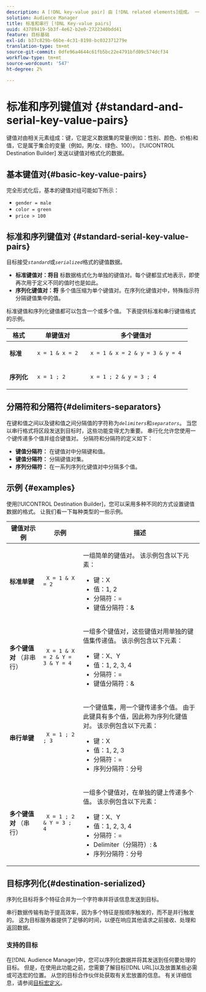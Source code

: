 ```yaml
---
description: A [!DNL key-value pair] 由 [!DNL related elements]组成。 一个键，它是定义数据集（例如，性别、颜色、价格）的常量，和一个值，它是属于该集的变量（例如，男/女、绿色、100）。 目标生成器发送以键值对格式化的数据。
solution: Audience Manager
title: 标准和串行 [!DNL Key-value pairs]
uuid: 43789419-5b3f-4e62-b2e0-2722340bdd41
feature: 目标基础
exl-id: b37c829b-66be-4c31-8198-bc032371279e
translation-type: tm+mt
source-git-commit: 0dfe96a4644c61fb5bc22e4791bfd09c574dcf34
workflow-type: tm+mt
source-wordcount: '547'
ht-degree: 2%

---
```


# 标准和序列键值对 {#standard-and-serial-key-value-pairs}

键值对由相关元素组成：键，它是定义数据集的常量(例如：性别、颜色、价格)和值，它是属于集合的变量（例如，男/女、绿色、100）。 [!UICONTROL Destination Builder] 发送以键值对格式化的数据。

## 基本键值对{#basic-key-value-pairs}

完全形式化后，基本的键值对组可能如下所示：

* `gender = male`
* `color = green`
* `price > 100`

## 标准和序列键值对 {#standard-serial-key-value-pairs}

目标接受&#x200B;*`standard`*&#x200B;或&#x200B;*`serialized`*&#x200B;格式的键值数据。

* **标准键值对：将目** 标数据格式化为单独的键值对。每个键都显式地表示，即使再次用于定义不同的值时也是如此。
* **序列化键值对：将** 多个值压缩为单个键值对。在序列化键值对中，特殊指示符分隔键值集中的值。

标准键值和序列化键值都可以包含一个或多个值。 下表提供标准和串行键值格式的示例。

<table id="table_7895B1E800934117A19A96380F0CF91B"> 
 <thead> 
  <tr> 
   <th colname="col1" class="entry"> 格式 </th>
   <th colname="col2" class="entry"> 单键值对 </th>
   <th colname="col3" class="entry"> 多个键值对 </th>
  </tr>
 </thead>
 <tbody> 
  <tr> 
   <td colname="col1"> <p> <b>标准</b> </p> </td>
   <td colname="col2"> <p> <code> x = 1 &amp; x = 2 </code> </p> </td>
   <td colname="col3"> <p> <code> x = 1 &amp; x = 2 &amp; y = 3 &amp; y = 4 </code> </p> </td>
  </tr>
  <tr> 
   <td colname="col1"> <p> <b>序列化</b> </p> </td> 
   <td colname="col2"> <p> <code> x = 1 ; 2 </code> </p> </td> 
   <td colname="col3"> <p> <code> x = 1 ; 2 &amp; y = 3 ; 4 </code> </p> </td>
  </tr>
 </tbody>
</table>

## 分隔符和分隔符{#delimiters-separators}

在键和值之间以及键和值之间分隔值的字符称为&#x200B;*`delimiters`*&#x200B;和&#x200B;*`separators`*。 当您以串行格式将区段发送到目标时，这些功能变得尤为重要。 串行化允许您使用一个键传递多个值并组合键值对。 分隔符和分隔符的定义如下：

* **键值分隔符：** 在键值对中分隔键和值。
* **键值分隔符：** 分隔键值对集。
* **序列分隔符：** 在一系列序列化键值对中分隔多个值。

## 示例 {#examples}

使用[!UICONTROL Destination Builder]，您可以采用多种不同的方式设置键值数据的格式。 让我们看一下每种类型的一些示例。

<table id="table_C2FBDC887C8C4CC88B1B2A7CF8E2795F"> 
 <thead> 
  <tr> 
   <th colname="col1" class="entry"> 键值对示例 </th> 
   <th colname="col2" class="entry"> 示例 </th> 
   <th colname="col3" class="entry"> 描述 </th> 
  </tr> 
 </thead>
 <tbody> 
  <tr> 
   <td colname="col1"> <p> <b>标准单键</b> </p> </td> 
   <td colname="col2"> <p> <code> X = 1 &amp; X = 2 </code> </p> </td> 
   <td colname="col3"> <p>一组简单的键值对。 该示例包含以下元素： </p> 
    <ul id="ul_28C0CB005B264373926CA5D7418EE845"> 
     <li id="li_B6D300DBA9064F0BA743BA9B04339511">键：X </li> 
     <li id="li_9A1C98D5C9124FF1B4F032668576C03A">值：1, 2 </li> 
     <li id="li_1D2828328E554176846C94F6140C0CBF">分隔符：= </li> 
     <li id="li_0C6A70A0D9534611ACC98A0FD3693587">键值分隔符：&amp; </li> 
    </ul> </td> 
  </tr> 
  <tr> 
   <td colname="col1"> <p> <b>多个键值对</b> （非串行） </p> </td> 
   <td colname="col2"> <p> <code> X = 1 &amp; X = 2 &amp; Y = 3 &amp; Y = 4 </code> </p> </td> 
   <td colname="col3"> <p>一组多个键值对，这些键值对用单独的键值集传递值。 该示例包含以下元素： </p> 
    <ul id="ul_7FB22A43B435463D9F209067FF2C3619"> 
     <li id="li_7487657F6C2F48F5A4C4C9F9E8FB3B4B">键：X、Y </li> 
     <li id="li_B828CF81DAB8443FBB2EDF6538A63B3C">值：1, 2, 3, 4 </li> 
     <li id="li_EA4C95F6C93D435EB79237E38CE6F011">分隔符：= </li> 
     <li id="li_45984AE2B581498299054BA5276D461D">键值分隔符：&amp; </li> 
    </ul> </td> 
  </tr> 
  <tr> 
   <td colname="col1"> <p> <b>串行单键</b> </p> </td> 
   <td colname="col2"> <p> <code> X = 1 ; 2 ; 3 </code> </p> </td> 
   <td colname="col3"> <p>一个键值集，用一个键传递多个值。 由于此键具有多个值，因此称为序列化键值对。 该示例包含以下元素： </p> 
    <ul id="ul_69C4C662B9BD4F77BB940D921B316CCF"> 
     <li id="li_718BEC527E69417C9F88D3DBD3357A28">键：X </li> 
     <li id="li_659DCBBFB4024AC2B9C4E74D2A86648D">值：1, 2, 3 </li> 
     <li id="li_9A890233C6F84085A7BD5EA4D044E3CC">分隔符：= </li> 
     <li id="li_AFC0426EA6044F8BAFD915FCB3808FBA">序列分隔符：分号 </li> 
    </ul> </td> 
  </tr> 
  <tr> 
   <td colname="col1"> <p> <b>多个键值对</b> （串行） </p> </td> 
   <td colname="col2"> <p> <code> X = 1 ; 2 &amp; Y = 3 ; 4 </code> </p> </td> 
   <td colname="col3"> <p>一组多个键值对，在单独的键上传递多个值。 该示例包含以下元素： </p> 
    <ul id="ul_CB50133B2E944818B9F2A0586EF69774"> 
     <li id="li_FD3D7ECC2BF046E99B1ED0B73EFE341F">键：X、Y </li> 
     <li id="li_2BADC98C4CE74BBBBA1DC446D24615AC">值：1, 2, 3, 4 </li> 
     <li id="li_4125435175AD4A43A44B980B28F32364">分隔符：= </li> 
     <li id="li_48CFC279B2514F4FB2935B05FC7F287A">Delimiter（分隔符）: &amp; </li> 
     <li id="li_576C731F2FAF47FD92F55345CD6D36A0">序列分隔符：分号 </li> 
    </ul> </td> 
  </tr> 
 </tbody> 
</table>

## 目标序列化{#destination-serialized}

序列化目标将多个特征合并为一个字符串并将该信息发送到目标。

<!-- c_dest_serialized.xml -->

串行数据传输有助于提高效率，因为多个特征是按顺序触发的，而不是并行触发的。 这为目标服务器提供了足够的时间，以便在响应其他请求之前接收、处理和返回数据。

### 支持的目标

在[!DNL Audience Manager]中，您可以序列化数据并将其发送到任何要处理的目标。 但是，在使用此功能之前，您需要了解目标[!DNL URL]以及放置某些必需或可选宏的位置。 从您的目标合作伙伴处获取有关宏放置的信息。 有关详细信息，请参阅[目标宏定义](../../features/destinations/destination-macros.md#destination-macros-defined)。

